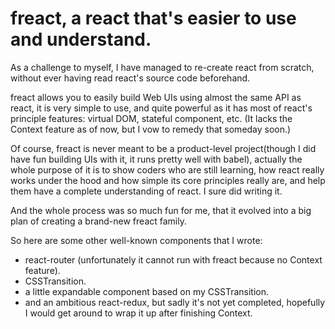 # freact, a react that's easier to use and understand.

As a challenge to myself, I have managed to re-create react from scratch, without ever having read react's source code beforehand.

freact allows you to easily build Web UIs using almost the same API as react, it is very simple to use, and quite powerful as it has most of react's principle features: virtual DOM, stateful component, etc. (It lacks the Context feature as of now, but I vow to remedy that someday soon.)

Of course, freact is never meant to be a product-level project(though I did have fun building UIs with it, it runs pretty well with babel), actually the whole purpose of it is to show coders who are still learning, how react really works under the hood and how simple its core principles really are, and help them have a complete understanding of react. I sure did writing it.

And the whole process was so much fun for me, that it evolved into a big plan of creating a brand-new freact family.

So here are some other well-known components that I wrote:
 - react-router (unfortunately it cannot run with freact because no Context feature).
 - CSSTransition.
 - a little expandable component based on my CSSTransition.
 - and an ambitious react-redux, but sadly it's not yet completed, hopefully I would get around to wrap it up after finishing Context.
